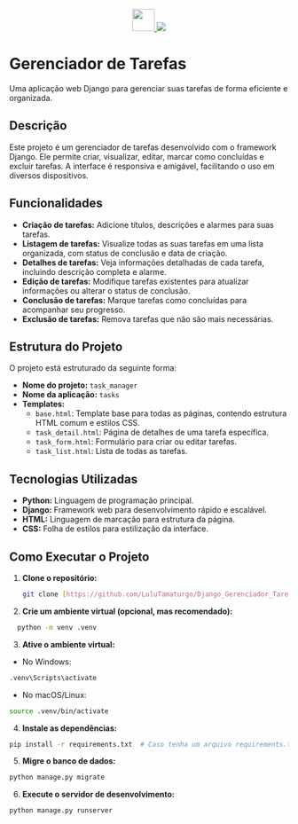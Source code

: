 <p align="center">
  <a href="https://skillicons.dev">
    <img loading="lazy" src="https://cdn.jsdelivr.net/gh/devicons/devicon@latest/icons/django/django-plain.svg" width="40" height="40"/>   <img src="https://skillicons.dev/icons?i=python" />
  </a>
</p>

# Gerenciador de Tarefas

 

Uma aplicação web Django para gerenciar suas tarefas de forma eficiente e organizada.

## Descrição

Este projeto é um gerenciador de tarefas desenvolvido com o framework Django. Ele permite criar, visualizar, editar, marcar como concluídas e excluir tarefas. A interface é responsiva e amigável, facilitando o uso em diversos dispositivos.

## Funcionalidades

* **Criação de tarefas:** Adicione títulos, descrições e alarmes para suas tarefas.
* **Listagem de tarefas:** Visualize todas as suas tarefas em uma lista organizada, com status de conclusão e data de criação.
* **Detalhes de tarefas:** Veja informações detalhadas de cada tarefa, incluindo descrição completa e alarme.
* **Edição de tarefas:** Modifique tarefas existentes para atualizar informações ou alterar o status de conclusão.
* **Conclusão de tarefas:** Marque tarefas como concluídas para acompanhar seu progresso.
* **Exclusão de tarefas:** Remova tarefas que não são mais necessárias.


## Estrutura do Projeto

O projeto está estruturado da seguinte forma:

* **Nome do projeto:** `task_manager`
* **Nome da aplicação:** `tasks`
* **Templates:**
    * `base.html`: Template base para todas as páginas, contendo estrutura HTML comum e estilos CSS.
    * `task_detail.html`: Página de detalhes de uma tarefa específica.
    * `task_form.html`: Formulário para criar ou editar tarefas.
    * `task_list.html`: Lista de todas as tarefas.

## Tecnologias Utilizadas

* **Python:** Linguagem de programação principal.
* **Django:** Framework web para desenvolvimento rápido e escalável.
* **HTML:** Linguagem de marcação para estrutura da página.
* **CSS:** Folha de estilos para estilização da interface.

## Como Executar o Projeto

1. **Clone o repositório:**
   ```bash
   git clone [https://github.com/LuluTamaturgo/Django_Gerenciador_Tarefas.git](https://github.com/LuluTamaturgo/Django_Gerenciador_Tarefas.git)

2. **Crie um ambiente virtual (opcional, mas recomendado):**
```bash
  python -m venv .venv
````
3. **Ative o ambiente virtual:**
* No Windows:
```bash
.venv\Scripts\activate
````
* No macOS/Linux:
```bash
source .venv/bin/activate
````

4. **Instale as dependências:**
```bash
pip install -r requirements.txt  # Caso tenha um arquivo requirements.txt
```
5. **Migre o banco de dados:**
```bash
python manage.py migrate
```
6. **Execute o servidor de desenvolvimento:**
```bash
python manage.py runserver
```




